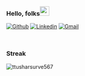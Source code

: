 ### Hello, folks<img src="https://media.giphy.com/media/hvRJCLFzcasrR4ia7z/giphy.gif" width="25px">
[![Github](https://img.shields.io/badge/-Github-000?style=for-the-badge&logo=appveyor&logo=Github&logoColor=white)](https://github.com/ttusharsurve567)
[![Linkedin](https://img.shields.io/badge/-LinkedIn-blue?style=for-the-badge&logo=appveyor&logo=Linkedin&logoColor=white)](https://www.linkedin.com/in/tushar-surve-226691137/)
[![Gmail](https://img.shields.io/badge/-Gmail-c14438?style=for-the-badge&logo=appveyor&logo=Gmail&logoColor=white)](mailto:ttusharsurve567@gmail.com)
<!--![](https://visitor-badge.glitch.me/badge?page_id=ttusharsurve567.ttusharsurve567) -->

<br />

<h3 align="left">Streak</h3>
<p><img align="center" src="https://github-readme-streak-stats.herokuapp.com/?user=ttusharsurve567&" alt="ttusharsurve567" /></p>

<!--
**ttusharsurve567/ttusharsurve567** is a ✨ _special_ ✨ repository because its `README.md` (this file) appears on your GitHub profile.

Here are some ideas to get you started:

- 🔭 I’m currently working on ...
- 🌱 I’m currently learning ...
- 👯 I’m looking to collaborate on ...
- 🤔 I’m looking for help with ...
- 💬 Ask me about ...
- 📫 How to reach me: ...
- 😄 Pronouns: ...
- ⚡ Fun fact: ...
-->

